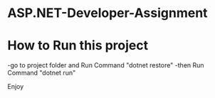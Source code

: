 # ASP.NET-Developer-Assignment

# How to Run this project
-go to project folder and Run Command "dotnet restore" 
-then Run Command "dotnet run"

Enjoy
